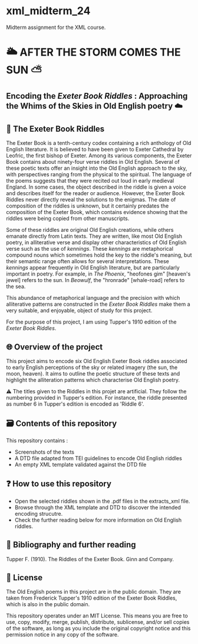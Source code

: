 # xml_midterm_24
Midterm assignment for the XML course.

# 🌥️ AFTER THE STORM COMES THE SUN ⛅
## Encoding the _Exeter Book Riddles_ : Approaching the Whims of the Skies in Old English poetry ☁️

## 🎲 The Exeter Book Riddles 

The Exeter Book is a tenth-century codex containing a rich anthology of Old English literature. It is believed to have been given to Exeter Cathedral by Leofric, the first bishop of Exeter. Among its various components, the Exeter Book contains about ninety-four verse riddles in Old English. Several of these poetic texts offer an insight into the Old English approach to the sky, with perspectives ranging from the physical to the spiritual. The language of the poems suggests that they were recited out loud in early medieval England. In some cases, the object described in the riddle is given a voice and describes itself for the reader or audience. However, the Exeter Book Riddles never directly reveal the solutions to the enigmas. The date of composition of the riddles is unknown, but it certainly predates the composition of the Exeter Book, which contains evidence showing that the riddles were being copied from other manuscripts.

Some of these riddles are original Old English creations, while others emanate directly from Latin texts. They are written, like most Old English poetry, in alliterative verse and display other characteristics of Old English verse such as the use of _kennings_. These _kennings_ are metaphorical compound nouns which sometimes hold the key to the riddle's meaning, but their semantic range often allows for several interpretations. These _kennings_ appear frequently in Old English literature, but are particularly important in poetry. For example, in _The_ _Phoenix_, "heofones gim" [heaven's jewel] refers to the sun. In _Beowulf_, the "hronrade" [whale-road] refers to the sea.

This abundance of metaphorical language and the precision with which alliterative patterns are constructed in the _Exeter Book Riddles_ make them a very suitable, and enjoyable, object of study for this project.

For the purpose of this project, I am using Tupper's 1910 edition of the _Exeter Book Riddles_.

## 🌐 Overview of the project 

This project aims to encode six Old English Exeter Book riddles associated to early English perceptions of the sky or related imagery (the sun, the moon, heaven). It aims to outline the poetic structure of these texts and highlight the alliteration patterns which characterise Old English poetry.

⚠️ The titles given to the Riddles in this projet are artificial. They follow the numbering provided in Tupper's edition. For instance, the riddle presented as number 6 in Tupper's edition is encoded as 'Riddle 6'.

## 🗃️ Contents of this repository 

This repository contains :
* Screenshots of the texts
* A DTD file adapted from TEI guidelines to encode Old English riddles
* An empty XML template validated against the DTD file

## ❓ How to use this repository 

* Open the selected riddles shown in the .pdf files in the extracts_xml file.
* Browse through the XML template and DTD to discover the intended encoding strucutre.
* Check the further reading below for more information on Old English riddles.
 
## 🔖 Bibliography and further reading

Tupper F. (1910). The Riddles of the Exeter Book. Ginn and Company.

## 📂 License

The Old English poems in this project are in the public domain. They are taken from Frederick Tupper's 1910 edition of the Exeter Book Riddles, which is also in the public domain.

This repository operates under an MIT License. This means you are free to use, copy, modify, merge, publish, distribute, sublicense, and/or sell copies of the software, as long as you include the original copyright notice and this permission notice in any copy of the software.

